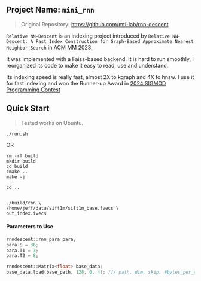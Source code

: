 ## Project Name: `mini_rnn`
> Original Repository: https://github.com/mti-lab/rnn-descent 

`Relative NN-Descent` is an indexing project introduced by `Relative NN-Descent: A Fast Index Construction for Graph-Based Approximate Nearest Neighbor Search` in ACM MM 2023.

It was implemented with a Faiss-based backend. It is hard to run smoothly, I reorganized its code to make it easy to read, use and understand.

Its indexing speed is really fast, almost 2X to kgraph and 4X to hnsw. I use it for fast indexing and won the Runner-up Award in [2024 SIGMOD Programming Contest](https://2024.sigmod.org/sigmod_awards.shtml)

## Quick Start

> Tested works on Ubuntu.

```shell
./run.sh 
```

OR 

```shell
rm -rf build 
mkdir build 
cd build 
cmake ..
make -j 

cd ..


./build/rnn \
/home/jeff/data/sift1m/sift1m_base.fvecs \
out_index.ivecs
```

#### Parameters to Use
```cpp
rnndescent::rnn_para para;
para.S = 36;
para.T1 = 3;
para.T2 = 8;

rnndescent::Matrix<float> base_data;
base_data.load(base_path, 128, 0, 4); /// path, dim, skip, #bytes_per_elem
```